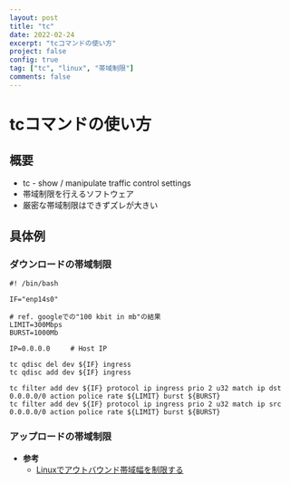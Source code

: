 ```yaml
---
layout: post
title: "tc"
date: 2022-02-24
excerpt: "tcコマンドの使い方"
project: false
config: true
tag: ["tc", "linux", "帯域制限"]
comments: false
---
```


# tcコマンドの使い方

## 概要
 - tc - show / manipulate traffic control settings 
 - 帯域制限を行えるソフトウェア
 - 厳密な帯域制限はできずズレが大きい

## 具体例

### ダウンロードの帯域制限

```shell
#! /bin/bash

IF="enp14s0"

# ref. googleでの"100 kbit in mb"の結果
LIMIT=300Mbps
BURST=1000Mb

IP=0.0.0.0     # Host IP

tc qdisc del dev ${IF} ingress
tc qdisc add dev ${IF} ingress

tc filter add dev ${IF} protocol ip ingress prio 2 u32 match ip dst 0.0.0.0/0 action police rate ${LIMIT} burst ${BURST}
tc filter add dev ${IF} protocol ip ingress prio 2 u32 match ip src 0.0.0.0/0 action police rate ${LIMIT} burst ${BURST}
```

### アップロードの帯域制限
 - **参考**
   - [Linuxでアウトバウンド帯域幅を制限する](https://dev.classmethod.jp/articles/shaping_outbound_traffic_from_linux/)
